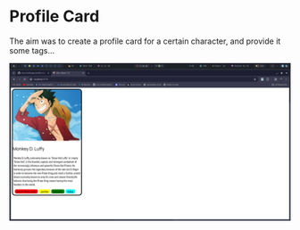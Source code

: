 # Profile Card

The aim was to create a profile card for a certain character, and provide it some tags...

<img src="https://github.com/RakeshKrGorai/react-challenges/blob/master/profile-card/profile-card.png" alt="Profile card">
